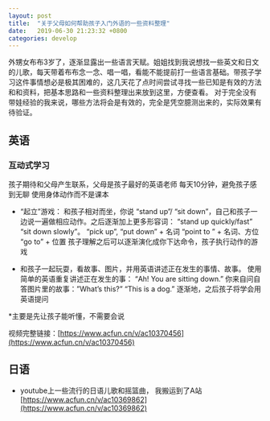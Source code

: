 ```yaml
---
layout: post
title:  "关于父母如何帮助孩子入门外语的一些资料整理"
date:   2019-06-30 21:23:32 +0800
categories: develop
---
```


外甥女布布3岁了，逐渐显露出一些语言天赋。姐姐找到我说想找一些英文和日文的儿歌，每天带着布布念一念、唱一唱，看能不能提前打一些语言基础。带孩子学习这件事情想必是极其困难的，这几天花了点时间尝试寻找一些已知是有效的方法和和资料，把基本思路和一些资料整理出来放到这里，方便查看。
对于完全没有带娃经验的我来说，哪些方法将会是有效的，完全是凭空臆测出来的，实际效果有待验证。

## 英语

###  互动式学习

孩子期待和父母产生联系，父母是孩子最好的英语老师
每天10分钟，避免孩子感到无聊
使用身体动作而不是课本
* “起立”游戏： 和孩子相对而坐，你说 “stand up”/ “sit down”，自己和孩子一边说一遍做相应动作。之后逐渐加上更多形容词： “stand up quickly/fast” “sit down slowly”。
	“pick up”, “put down” + 名词 
	“point to ” + 名词、方位
	“go to” + 位置
孩子理解之后可以逐渐演化成你下达命令，孩子执行动作的游戏

* 和孩子一起玩耍，看故事、图片，并用英语讲述正在发生的事情、故事。
	使用简单的英语重复讲述正在发生的事：
		“Ah! You are sitting down.”
	你来自问自答图片里的故事：”What’s this?” “This is a dog.” 逐渐地，之后孩子将学会用英语提问
	
*主要是先让孩子能听懂，不需要会说
	
	
视频完整链接：[https://www.acfun.cn/v/ac10370456](https://www.acfun.cn/v/ac10370456)






## 日语


* youtube上一些流行的日语儿歌和摇篮曲， 我搬运到了A站 [https://www.acfun.cn/v/ac10369862](https://www.acfun.cn/v/ac10369862)
